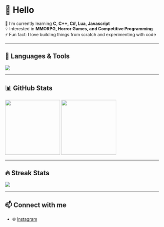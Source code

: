 # 👋 Hello

🌱 I’m currently learning **C, C++, C#, Lua, Javascript**  
💡 Interested in **MMORPG, Horror Games, and Competitive Programming**  
⚡ Fun fact: I love building things from scratch and experimenting with code  

---

## 🚀 Languages & Tools
<p>
  <img src="https://skillicons.dev/icons?i=c,cpp,python,js,lua,git,github,vscode" />
</p>

---

## 📊 GitHub Stats
<p>
  <img src="https://github-readme-stats.vercel.app/api?username=rain-8bit&show_icons=true&theme=tokyonight" height="180px"/>
  <img src="https://github-readme-stats.vercel.app/api/top-langs/?username=rain-8bit&layout=compact&theme=tokyonight" height="180px"/>
</p>

---

## 🔥 Streak Stats
<p>
  <img src="https://streak-stats.demolab.com?user=rain-8bit&theme=tokyonight" />
</p>

---

## 📫 Connect with me
- 🌐 [Instagram](https://www.instagram.com/zuck/)  

